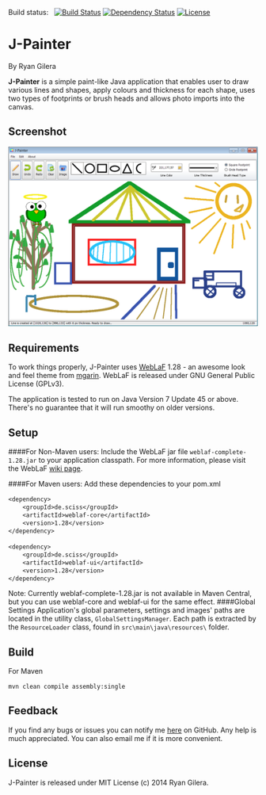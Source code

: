 Build status: &nbsp;  [![Build Status](https://travis-ci.org/Daytron/J-Painter.svg?branch=master)](https://travis-ci.org/Daytron/J-Painter)
[![Dependency Status](https://www.versioneye.com/user/projects/544acc5fc310f908510000d0/badge.svg?style=flat)](https://www.versioneye.com/user/projects/544acc5fc310f908510000d0) [![License](http://img.shields.io/:license-mit-blue.svg)](https://raw.githubusercontent.com/Daytron/Flipit-Map-Creator/master/LICENSES/LICENSE) 

J-Painter 
=========
By Ryan Gilera

**J-Painter** is a simple paint-like Java application that enables user to draw various lines and shapes, apply colours and thickness for each shape, uses two types of footprints or brush heads and allows photo imports into the canvas.

 


Screenshot
----

![ScreenShot](https://github.com/Daytron/J-Painter/raw/master/screenshots/screenshot.png)

Requirements
-----------

To work things properly, J-Painter uses [WebLaF](https://github.com/mgarin/weblaf) 1.28 - an awesome look and feel theme from [mgarin](https://github.com/mgarin). WebLaF is released under GNU General Public License (GPLv3).

The application is tested to run on Java Version 7 Update 45 or above. There's no guarantee that it will run smoothy on older versions.


Setup
----
####For Non-Maven users: 
Include the  WebLaF jar file ```weblaf-complete-1.28.jar``` to your application classpath. For more information, please visit the WebLaF [wiki page](https://github.com/mgarin/weblaf/wiki/How-to-use-WebLaF).

####For Maven users:
Add these dependencies to your pom.xml
```
<dependency>
    <groupId>de.sciss</groupId>
    <artifactId>weblaf-core</artifactId>
    <version>1.28</version>
</dependency>

<dependency>
    <groupId>de.sciss</groupId>
    <artifactId>weblaf-ui</artifactId>
    <version>1.28</version>
</dependency>
```

Note: Currently weblaf-complete-1.28.jar is not available in Maven Central, but you can use weblaf-core and weblaf-ui for the same effect.
####Global Settings
Application's global parameters, settings and images' paths are located in the utility class, `GlobalSettingsManager`. Each path is extracted by the `ResourceLoader` class, found in `src\main\java\resources\` folder.

Build
----
For Maven
```
mvn clean compile assembly:single
```

Feedback
----
If you find any bugs or issues you can notify me [here](https://github.com/Daytron/J-Painter/issues) on GitHub. Any help is much appreciated. You can also email me if it is more convenient.


License
----

J-Painter is released under MIT License (c) 2014 Ryan Gilera.



